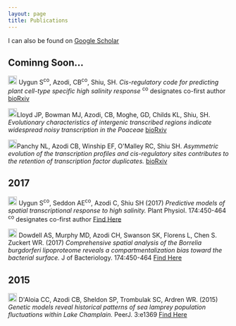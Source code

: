 ```yaml
---
layout: page
title: Publications
---
```


I can also be found on [Google Scholar](https://scholar.google.com/citations?user=JBAP86YAAAAJ&hl=en)

## Cominng Soon...

<img src="../img/pubs/inreview.png" height="20px"> Uygun S<sup>co</sup>, Azodi, CB<sup>co</sup>, Shiu, SH. *Cis-regulatory code for predicting plant cell-type specific high salinity response* <sup>co</sup> designates co-first author [bioRxiv](https://doi.org/10.1101/466326) 

<img src="../img/pubs/inreview.png" height="20px">Lloyd JP, Bowman MJ, Azodi, CB, Moghe, GD, Childs KL, Shiu, SH. *Evolutionary characteristics of intergenic transcribed regions indicate widespread noisy transcription in the Poaceae* [bioRxiv](https://doi.org/10.1101/440933)

<img src="../img/pubs/inreview.png" height="20px">Panchy NL, Azodi CB, Winship EF, O'Malley RC, Shiu SH. *Asymmetric evolution of the transcription profiles and cis-regulatory sites contributes to the retention of transcription factor duplicates.* [bioRxiv](https://doi.org/10.1101/115857)


## 2017

<img src="../img/pubs/journal-article.png" height="20px"> Uygun S<sup>co</sup>, Seddon AE<sup>co</sup>, Azodi C, Shiu SH (2017) *Predictive models of spatial transcriptional response to high salinity.* Plant Physiol. 174:450-464 <sup>co</sup> designates co-first author [Find Here](https://www.ncbi.nlm.nih.gov/pubmed/28373393)

<img src="../img/pubs/journal-article.png" height="20px"> Dowdell AS, Murphy MD, Azodi CH, Swanson SK, Florens L, Chen S. Zuckert WR. (2017) *Comprehensive spatial analysis of the Borrelia burgdorferi lipoproteome reveals a compartmentalization bias toward the bacterial surface.* J of Bacteriology. 174:450-464 [Find Here](https://jb.asm.org/content/jb/early/2017/01/05/JB.00658-16.full.pdf)

## 2015

<img src="../img/pubs/journal-article.png" height="20px"> D'Aloia CC, Azodi CB, Sheldon SP, Trombulak SC, Ardren WR. (2015) *Genetic models reveal historical patterns of sea lamprey population fluctuations within Lake Champlain.* PeerJ. 3:e1369 [Find Here](https://peerj.com/articles/1369/)